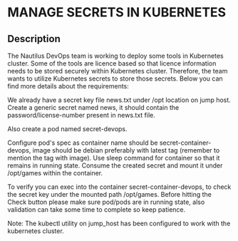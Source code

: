 # MANAGE SECRETS IN KUBERNETES

## Description

The Nautilus DevOps team is working to deploy some tools in Kubernetes cluster. Some of the tools are licence based so that licence information needs to be stored securely within Kubernetes cluster. Therefore, the team wants to utilize Kubernetes secrets to store those secrets. Below you can find more details about the requirements:



We already have a secret key file news.txt under /opt location on jump host. Create a generic secret named news, it should contain the password/license-number present in news.txt file.


Also create a pod named secret-devops.


Configure pod's spec as container name should be secret-container-devops, image should be debian preferably with latest tag (remember to mention the tag with image). Use sleep command for container so that it remains in running state. Consume the created secret and mount it under /opt/games within the container.


To verify you can exec into the container secret-container-devops, to check the secret key under the mounted path /opt/games. Before hitting the Check button please make sure pod/pods are in running state, also validation can take some time to complete so keep patience.

Note: The kubectl utility on jump_host has been configured to work with the kubernetes cluster.